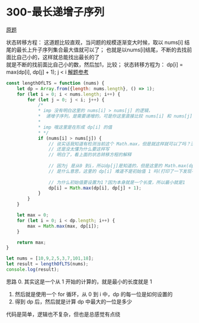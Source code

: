 # 300-最长递增子序列

[原题](https://leetcode-cn.com/problems/longest-increasing-subsequence/)

状态转移方程：
这道题比较直观，当问题的规模逐渐变大时候，取以 nums[i] 结尾的最长上升子序列集合最大值就可以了；
也就是以nums[i]结尾，不断的去找前面比自己小的，这样就总能找出最长的了   
就是不断的找前面比自己小的数，然后加1，比较；
状态转移方程为： dp[i] = max(dp[i], dp[j] + 1); j < i
[解题参考](https://leetcode-cn.com/problems/longest-increasing-subsequence/solution/fu-he-ren-lei-si-wei-de-dp-by-w1gapzyyt7/)

```javascript
const lengthOfLTS = function (nums) {
    let dp = Array.from({length: nums.length}, () => 1);
    for (let i = 0; i < nums.length; i++) {
        for (let j = 0; j < i; j++) {
            /*
            * imp 没有明白这里的 nums[i] > nums[j] 的逻辑，
            *  递增子序列，是需要递增的，可是你这里直接比较 nums[i] 和 nums[j] 
            * 
            * imp 哦这里是在形成 dp[i] 的值
            * */
            if (nums[i] > nums[j]) {
                // 说实话我知道有检测当前这个 Math.max，但是就这样就可以了吗？沃日
                // 还是没太懂为什么要这样写
                // 明白了，看上面的状态转移方程的解释
                
                // 因为j 是从0 到i，所以dp[j]是知道的，但是这里的 Math.max(dp[i], dp[j] + 1) 
                // 是什么意思，这里的 dp[i] 难道不是初始值 1 吗(打印了一下发现不是1)，为什么这里要使用 Math.max 呢
                
                // 为什么初始值要设置为1？因为本身就是一个长度，所以最小就是1
                dp[i] = Math.max(dp[i], dp[j] + 1);
            }
        }
    }

    let max = 0;
    for (let i = 0; i < dp.length; i++) {
        max = Math.max(max, dp[i]);
    }

    return max;
}

let nums = [10,9,2,5,3,7,101,18];
let result = lengthOfLTS(nums);
console.log(result);

```

思路
0. 其实这是一个从 1 开始的计算的，就是最小的长度就是 1
1. 然后就是使用一个 for 循环，从 0 到 i 中，dp 的每一位是如何设置的
2. 得到 dp 后，然后就是计算 dp 中最大的一位是多少

代码是简单，逻辑也不复杂，但也是总感觉有点绕